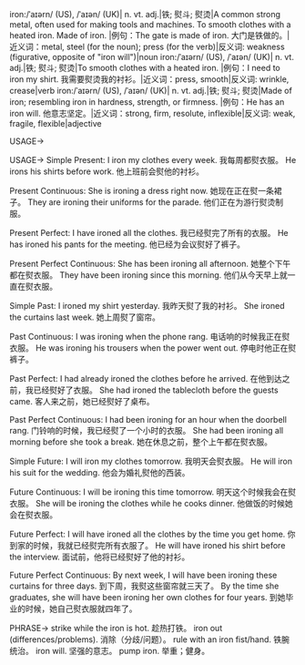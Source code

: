 iron:/ˈaɪərn/ (US), /ˈaɪən/ (UK)| n. vt. adj.|铁; 熨斗; 熨烫|A common strong metal, often used for making tools and machines.  To smooth clothes with a heated iron. Made of iron. |例句：The gate is made of iron.  大门是铁做的。|近义词：metal, steel (for the noun); press (for the verb)|反义词: weakness (figurative, opposite of "iron will")|noun
iron:/ˈaɪərn/ (US), /ˈaɪən/ (UK)| n. vt. adj.|铁; 熨斗; 熨烫|To smooth clothes with a heated iron. |例句：I need to iron my shirt. 我需要熨烫我的衬衫。|近义词：press, smooth|反义词: wrinkle, crease|verb
iron:/ˈaɪərn/ (US), /ˈaɪən/ (UK)| n. vt. adj.|铁; 熨斗; 熨烫|Made of iron; resembling iron in hardness, strength, or firmness. |例句：He has an iron will. 他意志坚定。|近义词：strong, firm, resolute, inflexible|反义词: weak, fragile, flexible|adjective

USAGE->

USAGE->
Simple Present:
I iron my clothes every week. 我每周都熨衣服。
He irons his shirts before work. 他上班前会熨他的衬衫。

Present Continuous:
She is ironing a dress right now. 她现在正在熨一条裙子。
They are ironing their uniforms for the parade. 他们正在为游行熨烫制服。

Present Perfect:
I have ironed all the clothes. 我已经熨完了所有的衣服。
He has ironed his pants for the meeting. 他已经为会议熨好了裤子。

Present Perfect Continuous:
She has been ironing all afternoon. 她整个下午都在熨衣服。
They have been ironing since this morning. 他们从今天早上就一直在熨衣服。

Simple Past:
I ironed my shirt yesterday. 我昨天熨了我的衬衫。
She ironed the curtains last week. 她上周熨了窗帘。

Past Continuous:
I was ironing when the phone rang. 电话响的时候我正在熨衣服。
He was ironing his trousers when the power went out.  停电时他正在熨裤子。

Past Perfect:
I had already ironed the clothes before he arrived. 在他到达之前，我已经熨好了衣服。
She had ironed the tablecloth before the guests came. 客人来之前，她已经熨好了桌布。

Past Perfect Continuous:
I had been ironing for an hour when the doorbell rang. 门铃响的时候，我已经熨了一个小时的衣服。
She had been ironing all morning before she took a break.  她在休息之前，整个上午都在熨衣服。

Simple Future:
I will iron my clothes tomorrow. 我明天会熨衣服。
He will iron his suit for the wedding. 他会为婚礼熨他的西装。

Future Continuous:
I will be ironing this time tomorrow. 明天这个时候我会在熨衣服。
She will be ironing the clothes while he cooks dinner. 他做饭的时候她会在熨衣服。

Future Perfect:
I will have ironed all the clothes by the time you get home. 你到家的时候，我就已经熨完所有衣服了。
He will have ironed his shirt before the interview. 面试前，他将已经熨好了他的衬衫。

Future Perfect Continuous:
By next week, I will have been ironing these curtains for three days. 到下周，我熨这些窗帘就三天了。
By the time she graduates, she will have been ironing her own clothes for four years. 到她毕业的时候，她自己熨衣服就四年了。


PHRASE->
strike while the iron is hot. 趁热打铁。
iron out (differences/problems).  消除（分歧/问题）。
rule with an iron fist/hand.  铁腕统治。
iron will. 坚强的意志。
pump iron.  举重；健身。


